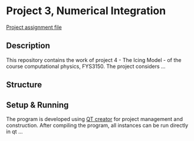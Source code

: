 # Project 3, Numerical Integration

[Project assignment file](https://github.com/CompPhysics/ComputationalPhysics/blob/master/doc/Projects/2019/Project4/pdf/Project4.pdf)


## Description

This repository contains the work of project 4 - The Icing Model - of the course computational 
physics, FYS3150. The project considers ...

## Structure
## Setup & Running 

The program is developed using [QT creator](https://www.qt.io/download) for project management and construction.
After compiling the program, all instances can be run directly in qt ...

